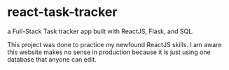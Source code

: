 # react-task-tracker
a Full-Stack Task tracker app built with ReactJS, Flask, and SQL.

This project was done to practice my newfound ReactJS skills. I am aware this website makes no sense in production because it is just using one database that anyone can edit.



